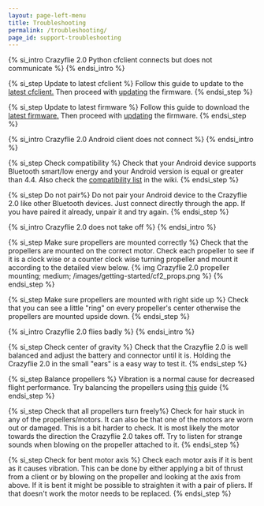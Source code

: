 ```yaml
---
layout: page-left-menu
title: Troubleshooting
permalink: /troubleshooting/
page_id: support-troubleshooting
---
```


{% si_intro Crazyflie 2.0 Python cfclient connects but does not communicate %}
{% endsi_intro %}

{% si_step Update to latest cfclient %}
Follow this guide to update to the [latest cfclient.](/getting-started-with-the-crazyflie-2-0/#update-src)
Then proceed with [updating](/getting-started-with-the-crazyflie-2-0/#update-fw) the firmware.
{% endsi_step %}

{% si_step Update to latest firmware %}
Follow this guide to download the [latest firmware.](/getting-started-with-the-crazyflie-2-0/#latest-fw)
Then proceed with [updating](/getting-started-with-the-crazyflie-2-0/#update-fw) the firmware.
{% endsi_step %}

{% si_intro Crazyflie 2.0 Android client does not connect %}
{% endsi_intro %}

{% si_step Check compatibility %}
Check that your Android device supports Bluetooth smart/low energy and your Android version is equal or greater than 4.4. Also check the [compatibility list](https://wiki.bitcraze.io/doc:crazyflie:client:cfandroid:index#android_device_compatibility) in the wiki.
{% endsi_step %}

{% si_step Do not pair%}
Do not pair your Android device to the Crazyflie 2.0 like other Bluetooth devices. Just connect directly through the app. If you have paired it already, unpair it and try again.
{% endsi_step %}

{% si_intro Crazyflie 2.0 does not take off %}
{% endsi_intro %}

{% si_step Make sure propellers are mounted correctly %}
Check that the propellers are mounted on the correct motor. Check each propeller 
to see if it is a clock wise or a counter clock wise turning propeller and mount it according to the detailed view below.
{% img Crazyflie 2.0 propeller mounting; medium; /images/getting-started/cf2_props.png %}
{% endsi_step %}

{% si_step Make sure propellers are mounted with right side up %}
Check that you can see a little "ring" on every propeller's center otherwise the propellers are mounted upside down.
{% endsi_step %}

{% si_intro Crazyflie 2.0 flies badly %}
{% endsi_intro %}

{% si_step Check center of gravity %}
Check that the Crazyflie 2.0 is well balanced and adjust the battery and connector until it is. Holding the Crazyflie 2.0 in the small "ears" is a easy way to test it.
{% endsi_step %}

{% si_step Balance propellers %}
Vibration is a normal cause for decreased flight performance. Try balancing the propellers using [this](/balancing-propellers) guide
{% endsi_step %}

{% si_step Check that all propellers turn freely%}
Check for hair stuck in any of the propellers/motors. It can also be that one of the motors are worn out or damaged. This is a bit harder to check. It is most likely the motor towards the direction the Crazyflie 2.0 takes off. Try to listen for strange sounds when blowing on the propeller attached to it.
{% endsi_step %}

{% si_step Check for bent motor axis %}
Check each motor axis if it is bent as it causes vibration. This can be done by either applying a bit of thrust from a client or by blowing on the propeller and looking at the axis from above. If it is bent it might be possible to straighten it with a pair of pliers. If that doesn't work the motor needs to be replaced.
{% endsi_step %}

